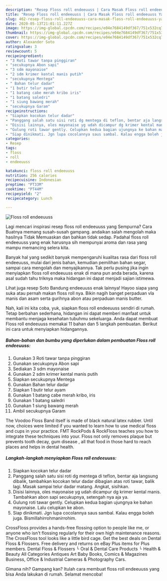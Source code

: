 ```yaml
---
description: "Resep Floss roll endeeuuss | Cara Masak Floss roll endeeuuss Yang Mudah Dan Praktis"
title: "Resep Floss roll endeeuuss | Cara Masak Floss roll endeeuuss Yang Mudah Dan Praktis"
slug: 462-resep-floss-roll-endeeuuss-cara-masak-floss-roll-endeeuuss-yang-mudah-dan-praktis
date: 2020-05-13T21:01:11.227Z
image: https://img-global.cpcdn.com/recipes/e04e7684149df367/751x532cq70/floss-roll-endeeuuss-foto-resep-utama.jpg
thumbnail: https://img-global.cpcdn.com/recipes/e04e7684149df367/751x532cq70/floss-roll-endeeuuss-foto-resep-utama.jpg
cover: https://img-global.cpcdn.com/recipes/e04e7684149df367/751x532cq70/floss-roll-endeeuuss-foto-resep-utama.jpg
author: Alexander Soto
ratingvalue: 3
reviewcount: 5
recipeingredient:
- "3 Roti tawar tanpa pinggiran"
- "secukupnya Abon sapi"
- "3 sdm mayonaise"
- "2 sdm krimer kental manis putih"
- "secukupnya Mentega"
- " Bahan telur dadar"
- "1 butir telur ayam"
- "1 batang cabe merah kribo iris"
- "1 batang saledri"
- "1 siung bawang merah"
- "secukupnya Garam"
recipeinstructions:
- "Siapkan kocokan telur dadar"
- "Panggang salah satu sisi roti dg mentega di teflon, bentar aja langsung dibalik, tambahkan kocokan telur dadar dibagian atas roti tawar, balik lagi. Masak sampai telur dadar matang. Angkat, sisihkan."
- "Disisi lainnya, oles mayonaise yg udah dicampur dg krimer kental manis. Tambahkan abon sapi secukupnya, setengah nya aja ya."
- "Gulung roti tawar gently. Celupkan kedua bagian ujungnya ke bahan mayonaise. Lalu celupkan ke abon."
- "Siap dinikmati. Jgn lupa cocolannya saus sambal. Kalau engga boleh juga. Bismillahirrohmanirrohim."
categories:
- Resep
tags:
- floss
- roll
- endeeuuss

katakunci: floss roll endeeuuss 
nutrition: 256 calories
recipecuisine: Indonesian
preptime: "PT33M"
cooktime: "PT44M"
recipeyield: "2"
recipecategory: Lunch

---
```



![Floss roll endeeuuss](https://img-global.cpcdn.com/recipes/e04e7684149df367/751x532cq70/floss-roll-endeeuuss-foto-resep-utama.jpg)

Lagi mencari inspirasi resep floss roll endeeuuss yang Sempurna? Cara Buatnya memang susah-susah gampang. andaikan salah mengolah maka hasilnya Tidak Memuaskan dan bahkan tidak sedap. Padahal floss roll endeeuuss yang enak harusnya sih mempunyai aroma dan rasa yang mampu memancing selera kita.

Banyak hal yang sedikit banyak mempengaruhi kualitas rasa dari floss roll endeeuuss, mulai dari jenis bahan, kemudian pemilihan bahan segar, sampai cara mengolah dan menyajikannya. Tak perlu pusing jika ingin menyiapkan floss roll endeeuuss enak di mana pun anda berada, karena asal sudah tahu triknya maka hidangan ini dapat menjadi sajian istimewa.

Lihat juga resep Soto Bandung endeeuuss enak lainnya! Hayoo siapa yang suka atau pernah makan floss roll nya. Bikin nagih banget perpaduan vla manis dan asam serta gurihnya abon atau perpaduan manis butter.


Nah, kali ini kita coba, yuk, siapkan floss roll endeeuuss sendiri di rumah. Tetap berbahan sederhana, hidangan ini dapat memberi manfaat untuk membantu menjaga kesehatan tubuhmu sekeluarga. Anda dapat membuat Floss roll endeeuuss memakai 11 bahan dan 5 langkah pembuatan. Berikut ini cara untuk menyiapkan hidangannya.

<!--inarticleads1-->

##### Bahan-bahan dan bumbu yang diperlukan dalam pembuatan Floss roll endeeuuss:

1. Gunakan 3 Roti tawar tanpa pinggiran
1. Gunakan secukupnya Abon sapi
1. Sediakan 3 sdm mayonaise
1. Gunakan 2 sdm krimer kental manis putih
1. Siapkan secukupnya Mentega
1. Gunakan  Bahan telur dadar
1. Siapkan 1 butir telur ayam
1. Gunakan 1 batang cabe merah kribo, iris
1. Gunakan 1 batang saledri
1. Gunakan 1 siung bawang merah
1. Ambil secukupnya Garam


The Voodoo Floss Band itself is made of black natural latex rubber. Until now, choices were limited if you wanted to learn how to use medical floss and cups in your practice. FMT RockPods &amp; RockFloss teaches you how to integrate these techniques into your. Floss not only removes plaque but prevents tooth decay, gum disease , all that food in those hard to reach places and helps in dental health. 

<!--inarticleads2-->

##### Langkah-langkah menyiapkan Floss roll endeeuuss:

1. Siapkan kocokan telur dadar
1. Panggang salah satu sisi roti dg mentega di teflon, bentar aja langsung dibalik, tambahkan kocokan telur dadar dibagian atas roti tawar, balik lagi. Masak sampai telur dadar matang. Angkat, sisihkan.
1. Disisi lainnya, oles mayonaise yg udah dicampur dg krimer kental manis. Tambahkan abon sapi secukupnya, setengah nya aja ya.
1. Gulung roti tawar gently. Celupkan kedua bagian ujungnya ke bahan mayonaise. Lalu celupkan ke abon.
1. Siap dinikmati. Jgn lupa cocolannya saus sambal. Kalau engga boleh juga. Bismillahirrohmanirrohim.


CrossFloss provides a hands-free flossing option to people like me, or anyone who isn&#39;t flossing regularly for their own high maintenance reasons. The CrossFloss tool looks like a little bird cage. Get the best deals on Dental Floss &amp; Flossers. Free delivery and returns on eBay Plus items for Plus members. Dental Floss &amp; Flossers └ Oral &amp; Dental Care Products └ Health &amp; Beauty All Categories Antiques Art Baby Books, Comics &amp; Magazines Business, Office &amp; Industrial Cameras &amp; Photography Cars. 

Gimana nih? Gampang kan? Itulah cara membuat floss roll endeeuuss yang bisa Anda lakukan di rumah. Selamat mencoba!
